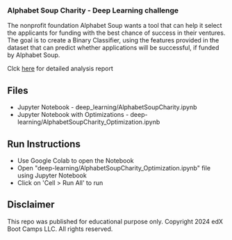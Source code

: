 ### Alphabet Soup Charity - Deep Learning challenge

The nonprofit foundation Alphabet Soup wants a tool that can help it select the applicants for funding with the best chance of success in their ventures. The goal is to create a Binary Classifier,
using the features provided in the dataset that can predict whether applications will be successful, if funded by Alphabet Soup.

Clck [here](report.md) for detailed analysis report


## Files

* Jupyter Notebook - deep_learning/AlphabetSoupCharity.ipynb
* Jupyter Notebook with Optimizations - deep-learning/AlphabetSoupCharity_Optimization.ipynb

## Run Instructions

* Use Google Colab to open the Notebook
* Open "deep-learning/AlphabetSoupCharity_Optimization.ipynb" file using Jupyter Notebook
* Click on 'Cell > Run All' to run

## Disclaimer
This repo was published for educational purpose only. Copyright 2024 edX Boot Camps LLC. All rights reserved.
